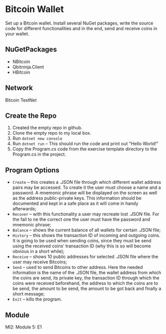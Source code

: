 # Bitcoin Wallet
Set up a Bitcoin wallet. Install several NuGet packages, write the source code for different functionalities and in the end, send and receive coins in your wallet.

## NuGetPackages
* NBitcoin
* Qbitninja.Client
* HBitcoin

## Network
Bitcoin TestNet

## Create the Repo

1. Created the empty repo in github.
2. Clone the empty repo to my local box.
3. Run `dotnet new console`
4. Run `dotnet run` – This should run the code and print out "Hello World!"
5. Copy the Program.cs code from the exercise template directory to the Program.cs in the project.

## Program Options
* `Create` – this creates a .JSON file through which different wallet address pairs may be accessed. To create it the user must choose a name and a password. A mnemonic phrase will be displayed on the screen as well as the address public-private keys. This information should be documented and kept in a safe place as it will come in handy afterwards; 
* `Recover` – with this functionality a user may recreate lost .JSON file. For the fail to ne the correct one the user must have the password and mnemonic phrase; 
* `Balance` – shows the current balance of all wallets for certain .JSON file; 
* `History` – this shows the transaction ID of incoming and outgoing coins. It is going to be used when sending coins, since they must be send using the received coins’ transaction ID (why this is so will become obvious in a short while); 
* `Receive` – shows 10 public addresses for selected .JSON file where the user may receive Bitcoins; 
* `Send` – used to send Bitcoins to other address. Here the needed information is the name of the .JSON file, the wallet address from which the coins are send, its private key, the transaction ID through which the coins were received beforehand, the address to which the coins are to be send, the amount to be send, the amount to be got back and finally a short message; 
* `Exit` – kills the program. 

## Module
MI2: Module 5: E1
